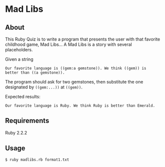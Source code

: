 # Mad Libs

## About

This Ruby Quiz is to write a program that presents the user with that favorite childhood game, Mad Libs... A Mad Libs is a story with several placeholders.

Given a string

    Our favorite language is ((gem:a gemstone)). We think ((gem)) is better than ((a gemstone)).

The program should ask for two gemstones, then substitute the one designated by `((gem:...))` at `((gem))`.

Expected results: 

    Our favorite language is Ruby. We think Ruby is better than Emerald. 

## Requirements

Ruby 2.2.2

## Usage

`$ ruby madlibs.rb format1.txt`